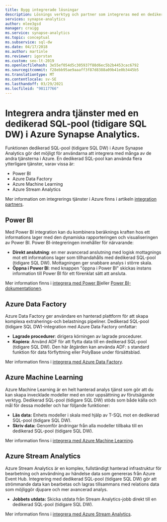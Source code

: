 ```yaml
---
title: Bygg integrerade lösningar
description: Lösnings verktyg och partner som integreras med en dedikerad SQL-pool (tidigare SQL DW) i Azure Synapse Analytics.
services: synapse-analytics
author: mlee3gsd
manager: craigg
ms.service: synapse-analytics
ms.topic: conceptual
ms.subservice: sql-dw
ms.date: 04/17/2018
ms.author: martinle
ms.reviewer: igorstan
ms.custom: seo-lt-2019
ms.openlocfilehash: 3e55ef054d5c305937f88d6ec5b2b4453cac6792
ms.sourcegitcommit: f28ebb95ae9aaaff3f87d8388a09b41e0b3445b5
ms.translationtype: MT
ms.contentlocale: sv-SE
ms.lasthandoff: 03/29/2021
ms.locfileid: "98117766"
---
```

# <a name="integrate-other-services-with-a-dedicated-sql-pool-formerly-sql-dw-in-azure-synapse-analytics"></a>Integrera andra tjänster med en dedikerad SQL-pool (tidigare SQL DW) i Azure Synapse Analytics.

Funktionen dedikerad SQL-pool (tidigare SQL DW) i Azure Synapse Analytics gör det möjligt för användarna att integrera med många av de andra tjänsterna i Azure. En dedikerad SQL-pool kan använda flera ytterligare tjänster, varav vissa är:

* Power BI
* Azure Data Factory
* Azure Machine Learning
* Azure Stream Analytics

Mer information om integrerings tjänster i Azure finns i artikeln [integration partners](sql-data-warehouse-partner-data-integration.md).

## <a name="power-bi"></a>Power BI

Med Power BI integration kan du kombinera beräknings kraften hos ett informations lager med den dynamiska rapporteringen och visualiseringen av Power BI. Power BI-integreringen innehåller för närvarande:

* **Direkt anslutning**: en mer avancerad anslutning med logisk mottagnings mot ett informations lager som tillhandahålls med dedikerad SQL-pool (tidigare SQL DW). Mottagningen ger snabbare analys i större skala.
* **Öppna i Power BI**: med knappen "öppna i Power BI" skickas instans information till Power BI för ett förenklat sätt att ansluta.

Mer information finns i [integrera med Power BI](/power-bi/connect-data/service-azure-sql-data-warehouse-with-direct-connect)eller [Power BI-dokumentationen](https://powerbi.microsoft.com/blog/exploring-azure-sql-data-warehouse-with-power-bi/).

## <a name="azure-data-factory"></a>Azure Data Factory

Azure Data Factory ger användare en hanterad plattform för att skapa komplexa extraherings-och belastnings pipeliner. Dedikerad SQL-pool (tidigare SQL DW)-integration med Azure Data Factory omfattar:

* **Lagrade procedurer**: dirigera körningen av lagrade procedurer.
* **Kopiera**: Använd ADF för att flytta data till en dedikerad SQL-pool (tidigare SQL DW). Den här åtgärden kan använda ADF: s standard funktion för data förflyttning eller PolyBase under försättsblad.

Mer information finns i [integrera med Azure Data Factory](../../data-factory/load-azure-sql-data-warehouse.md?toc=/azure/synapse-analytics/sql-data-warehouse/toc.json&bc=/azure/synapse-analytics/sql-data-warehouse/breadcrumb/toc.json).

## <a name="azure-machine-learning"></a>Azure Machine Learning

Azure Machine Learning är en helt hanterad analys tjänst som gör att du kan skapa invecklade modeller med en stor uppsättning av förutsägande verktyg. Dedikerad SQL-pool (tidigare SQL DW) stöds som både källa och mål för dessa modeller och har följande funktioner:

* **Läs data:** Enhets modeller i skala med hjälp av T-SQL mot en dedikerad SQL-pool (tidigare SQL DW).
* **Skriv data:** Genomför ändringar från alla modeller tillbaka till en dedikerad SQL-pool (tidigare SQL DW).

Mer information finns i [integrera med Azure Machine Learning](sql-data-warehouse-get-started-analyze-with-azure-machine-learning.md).

## <a name="azure-stream-analytics"></a>Azure Stream Analytics

Azure Stream Analytics är en komplex, fullständigt hanterad infrastruktur för bearbetning och användning av händelse data som genereras från Azure Event Hub.  Integrering med dedikerad SQL-pool (tidigare SQL DW) gör att strömmande data kan bearbetas och lagras tillsammans med relations data som möjliggör djupare och mer avancerad analys.  

* **Jobbets utdata:** Skicka utdata från Stream Analytics-jobb direkt till en dedikerad SQL-pool (tidigare SQL DW).

Mer information finns i [integrera med Azure Stream Analytics](sql-data-warehouse-integrate-azure-stream-analytics.md).